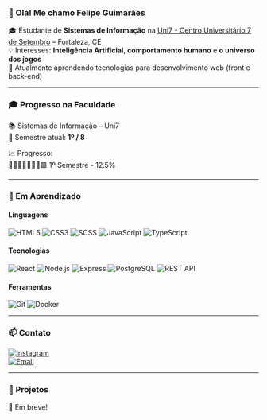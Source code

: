 ### 👋 Olá! Me chamo Felipe Guimarães

🎓 Estudante de **Sistemas de Informação** na [Uni7 - Centro Universitário 7 de Setembro](https://uni7.edu.br/) – Fortaleza, CE  
💡 Interesses: **Inteligência Artificial**, **comportamento humano** e **o universo dos jogos**  
🌱 Atualmente aprendendo tecnologias para desenvolvimento web (front e back-end)

---

### 🎓 Progresso na Faculdade

📚 Sistemas de Informação – Uni7  
📅 Semestre atual: **1º / 8**

📈 Progresso:  
🔲🔲🔲🔲🔲🔲🔲🟩 1º Semestre - 12.5%

---

### 🚧 Em Aprendizado

#### Linguagens

![HTML5](https://img.shields.io/badge/Learning-HTML5-E34F26?logo=html5&logoColor=white)
![CSS3](https://img.shields.io/badge/Learning-CSS3-1572B6?logo=css3&logoColor=white)
![SCSS](https://img.shields.io/badge/Learning-SCSS-CC6699?logo=sass&logoColor=white)
![JavaScript](https://img.shields.io/badge/Learning-JavaScript-F7DF1E?logo=javascript&logoColor=black)
![TypeScript](https://img.shields.io/badge/Learning-TypeScript-3178C6?logo=typescript&logoColor=white)

#### Tecnologias

![React](https://img.shields.io/badge/Learning-React-61DAFB?logo=react&logoColor=black)
![Node.js](https://img.shields.io/badge/Learning-Node.js-339933?logo=node.js&logoColor=white)
![Express](https://img.shields.io/badge/Learning-Express-000000?logo=express&logoColor=white)
![PostgreSQL](https://img.shields.io/badge/Learning-PostgreSQL-336791?logo=postgresql&logoColor=white)
![REST API](https://img.shields.io/badge/Learning-REST_API-000?logo=swagger&logoColor=white)

#### Ferramentas

![Git](https://img.shields.io/badge/Learning-Git-F05032?logo=git&logoColor=white)
![Docker](https://img.shields.io/badge/Learning-Docker-2496ED?logo=docker&logoColor=white)

---

### 📫 Contato

[![Instagram](https://img.shields.io/badge/Instagram-@philiphe_12-E4405F?logo=instagram&logoColor=white)](https://www.instagram.com/philiphe_12/)  
[![Email](https://img.shields.io/badge/Email-guimaraesfelipe6021@gmail.com-D14836?logo=gmail&logoColor=white)](mailto:guimaraesfelipe6021)

---

### 📂 Projetos

🚧 Em breve!


